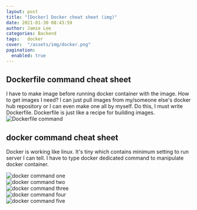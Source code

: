```yaml
---
layout: post
title: "[Docker] Docker cheat sheet (img)"
date: 2021-01-30 08:43:59
author: Jamie Lee
categories: Backend
tags:	docker
cover:  "/assets/img/docker.png"
pagination:
  enabled: true
---
```



## Dockerfile command cheat sheet
I have to make image before running docker container with the image. How to get images I need?
I can just pull images from my/someone else's docker hub repository or I can even make one all by myself.
Do this, I must write Dockerfile. Dockerfile is just like a recipe for building images.
![Dockerfile command](/assets/img/docker/docker_file.jpg)




## docker command cheat sheet
Docker is working like linux. It's tiny which contains minimum setting to run server I can tell.
I have to type docker dedicated command to manipulate docker container.

![docker command one](/assets/img/docker/docker_one.jpg)
<br>
![docker command two](/assets/img/docker/docker_two.jpg)
<br>
![docker command three](/assets/img/docker/docker_three.jpg)
<br>
![docker command four](/assets/img/docker/docker_four.jpg)
<br>
![docker command five](/assets/img/docker/docker_five.jpg)
